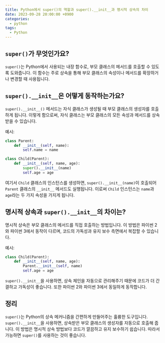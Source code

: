 ```yaml
---
title: Python에서 super()의 역할과 super().__init__과 명시적 상속의 차이
date: 2023-09-28 20:00:00 +0900
categories:
  - python
tags:
  - Python
---
```

## `super()`가 무엇인가요?

`super()`는 Python에서 사용되는 내장 함수로, 부모 클래스의 메서드를 호출할 수 있도록 도와줍니다. 이 함수는 주로 상속을 통해 부모 클래스의 속성이나 메서드를 확장하거나 변경할 때 사용됩니다.

## `super().__init__`은 어떻게 동작하는가요?

`super().__init__()` 메서드는 자식 클래스가 생성될 때 부모 클래스의 생성자를 호출하게 됩니다. 이렇게 함으로써, 자식 클래스는 부모 클래스의 모든 속성과 메서드를 상속받을 수 있습니다.

예시:
```python
class Parent:
    def __init__(self, name):
        self.name = name

class Child(Parent):
    def __init__(self, name, age):
        super().__init__(name)
        self.age = age
```

여기서 `Child` 클래스의 인스턴스를 생성하면, `super().__init__(name)`이 호출되어 `Parent` 클래스의 `__init__` 메서드도 실행됩니다. 이로써 `Child` 인스턴스는 `name`과 `age`라는 두 가지 속성을 가지게 됩니다.

## 명시적 상속과 `super().__init__`의 차이는?

명시적 상속은 부모 클래스의 메서드를 직접 호출하는 방법입니다. 이 방법은 파이썬 2와 파이썬 3에서 동작이 다르며, 코드의 가독성과 유지 보수 측면에서 복잡할 수 있습니다.

예시:
```python
class Child(Parent):
    def __init__(self, name, age):
        Parent.__init__(self, name)
        self.age = age
```

`super().__init__`을 사용하면, 상속 체인을 자동으로 관리해주기 때문에 코드가 더 간결하고 가독성이 좋습니다. 또한 파이썬 2와 파이썬 3에서 동일하게 동작합니다.

## 정리

`super()`는 Python의 상속 메커니즘을 간편하게 만들어주는 훌륭한 도구입니다. `super().__init__`을 사용하면, 상속받은 부모 클래스의 생성자를 자동으로 호출해 줍니다. 이 방법은 명시적 상속 방법보다 코드가 깔끔하고 유지 보수하기 쉽습니다. 따라서 가능하면 `super()`를 사용하는 것이 좋습니다.